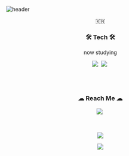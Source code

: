 ![header](https://capsule-render.vercel.app/api?type=waving&color=auto&height=400&section=header&text=Yamewrong&fontAlignY=30&desc=Vulnerability_analyst&descSize=40&descAlignY=50&animation=fadeIn&fontSize=70)



<p align="center">🇰🇷</p>

<h3 align="center">🛠 Tech 🛠</h3>

<p align="center"> now studying </p>

<p align="center">
  <img src="https://img.shields.io/badge/Python-3766AB?style=flat-square&logo=Python&logoColor=white"/></a>&nbsp 
  <img src="https://img.shields.io/badge/C-A8B9CC?style=flat-square&logo=C&logoColor=white"/></a>&nbsp 
</p>

<br>



  
<br>


<h3 align="center"> ☁ Reach Me ☁ </h3>
<p align="center">
  <a href="https://www.instagram.com/yamewrong/"><img src="https://img.shields.io/badge/Instagram-E4405F?style=flat-square&logo=Instagram&logoColor=white&link=https://www.instagram.com/yamewrong/"/></a>&nbsp
</p>
<br>

<p align="center">
    <img 
        src="https://hits.seeyoufarm.com/api/count/incr/badge.svg?url=https%3A%2F%2Fgithub.com%2FYamewrong&count_bg=%2379C83D&title_bg=%23555555&icon=&icon_color=%23E7E7E7&title=hits&edge_flat=false"
        style="height : auto; margin-left : 10px; margin-right : 10px;"/>
</p>


<p align="center">
    <img
        src = "https://github-readme-stats.vercel.app/api?username=yamewrong&theme=swift&show_icons=true">
</p>
